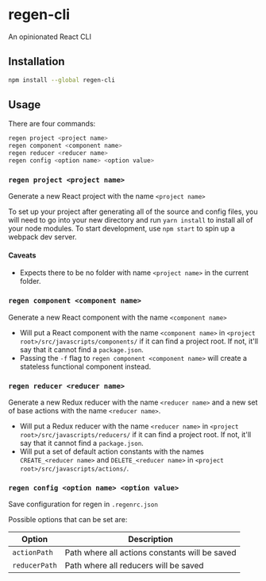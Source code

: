 # regen-cli
An opinionated React CLI

## Installation

```bash
npm install --global regen-cli
```

## Usage

There are four commands:

```bash
regen project <project name>
regen component <component name>
regen reducer <reducer name>
regen config <option name> <option value>
```

### `regen project <project name>`
Generate a new React project with the name `<project name>`

To set up your project after generating all of the source and config files,
you will need to go into your new directory and run `yarn install` to install
all of your node modules. To start development, use `npm start` to spin up a
webpack dev server.

#### Caveats
- Expects there to be no folder with name `<project name>`
in the current folder.

### `regen component <component name>`
Generate a new React component with the name `<component name>`
- Will put a React component with the name `<component name>`
in `<project root>/src/javascripts/components/` if it can find a project root.
If not, it'll say that it cannot find a `package.json`.
- Passing the `-f` flag to `regen component <component name>` will create a stateless
functional component instead.

### `regen reducer <reducer name>`
Generate a new Redux reducer with the name `<reducer name>` and a new set of base
actions with the name `<reducer name>`.
- Will put a Redux reducer with the name `<reducer name>` in
`<project root>/src/javascripts/reducers/` if it can find a project root.
If not, it'll say that it cannot find a `package.json`.
- Will put a set of default action constants with the names `CREATE_<reducer name>`
and `DELETE_<reducer name>` in
`<project root>/src/javascripts/actions/`.

### `regen config <option name> <option value>`
Save configuration for regen in `.regenrc.json`

Possible options that can be set are:

| Option         | Description             |
| ---------------| ------------------------|
| `actionPath`   | Path where all actions constants will be saved |
| `reducerPath`  | Path where all reducers will be saved|

